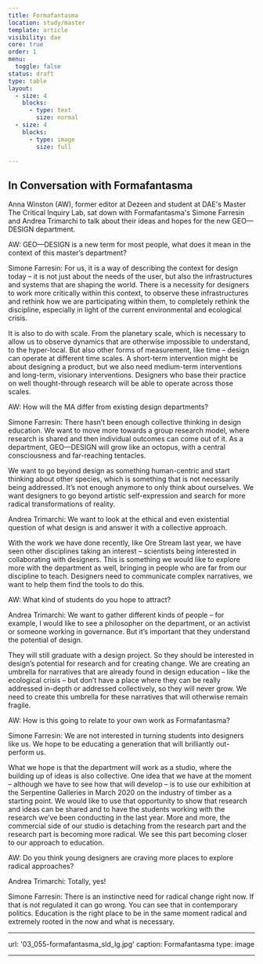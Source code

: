 ```yaml
---
title: Formafantasma
location: study/master
template: article
visibility: dae
core: true
order: 1
menu:
  toggle: false
status: draft
type: table
layout:
  - size: 4
    blocks:
      - type: text
        size: normal
  - size: 4
    blocks:
      - type: image
        size: full

---
```


## In Conversation with Formafantasma

Anna Winston (AW), former editor at Dezeen and student at DAE's Master The Critical Inquiry Lab, sat down with Formafantasma's Simone Farresin and Andrea Trimarchi to talk about their ideas and hopes for the new GEO—DESIGN department. 

AW: GEO—DESIGN is a new term for most people, what does it mean in the context of this master’s department? 

Simone Farresin: For us, it is a way of describing the context for design today – it is not just about the needs of the user, but also the infrastructures and systems that are shaping the world. There is a necessity for designers to work more critically within this context, to observe these infrastructures and rethink how we are participating within them, to completely rethink the discipline, especially in light of the current environmental and ecological crisis. 

It is also to do with scale. From the planetary scale, which is necessary to allow us to observe dynamics that are otherwise impossible to understand, to the hyper-local. But also other forms of measurement, like time – design can operate at different time scales. A short-term intervention might be about designing a product, but we also need medium-term interventions and long-term, visionary interventions. Designers who base their practice on well thought-through research will be able to operate across those scales. 

AW: How will the MA differ from existing design departments?  

Simone Farresin: There hasn’t been enough collective thinking in design education. We want to move more towards a group research model, where research is shared and then individual outcomes can come out of it. As a department, GEO—DESIGN will grow like an octopus, with a central consciousness and far-reaching tentacles. 

We want to go beyond design as something human-centric and start thinking about other species, which is something that is not necessarily being addressed. It’s not enough anymore to only think about ourselves. We want designers to go beyond artistic self-expression and search for more radical transformations of reality. 

Andrea Trimarchi: We want to look at the ethical and even existential question of what design is and answer it with a collective approach. 

With the work we have done recently, like Ore Stream last year, we have seen other disciplines taking an interest – scientists being interested in collaborating with designers. This is something we would like to explore more with the department as well, bringing in people who are far from our discipline to teach. Designers need to communicate complex narratives, we want to help them find the tools to do this. 

AW: What kind of students do you hope to attract? 

Andrea Trimarchi: We want to gather different kinds of people – for example, I would like to see a philosopher on the department, or an activist or someone working in governance. But it’s important that they understand the potential of design. 

They will still graduate with a design project. So they should be interested in design’s potential for research and for creating change. We are creating an umbrella for narratives that are already found in design education – like the ecological crisis – but don’t have a place where they can be really addressed in-depth or addressed collectively, so they will never grow. We need to create this umbrella for these narratives that will otherwise remain fragile. 

AW: How is this going to relate to your own work as Formafantasma? 

Simone Farresin: We are not interested in turning students into designers like us. We hope to be educating a generation that will brilliantly out-perform us. 

What we hope is that the department will work as a studio, where the building up of ideas is also collective. One idea that we have at the moment – although we have to see how that will develop – is to use our exhibition at the Serpentine Galleries in March 2020 on the industry of timber as a starting point. We would like to use that opportunity to show that research and ideas can be shared and to have the students working with the research we’ve been conducting in the last year. More and more, the commercial side of our studio is detaching from the research part and the research part is becoming more radical. We see this part becoming closer to our approach to education. 

AW: Do you think young designers are craving more places to explore radical approaches? 

Andrea Trimarchi: Totally, yes! 

Simone Farresin: There is an instinctive need for radical change right now. If that is not regulated it can go wrong. You can see that in contemporary politics. Education is the right place to be in the same moment radical and extremely rooted in the now and what is necessary.

---

url: '03_055-formafantasma_sld_lg.jpg'
caption: Formafantasma
type: image

---
